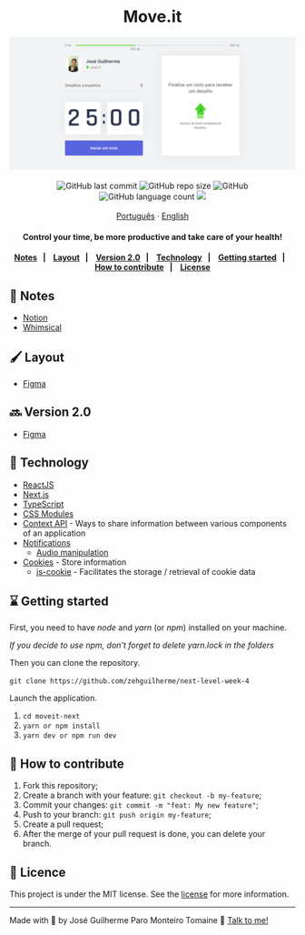 <h1 align="center">
  Move.it
</h1>

<div align="center">
  <img src=".github/img/home.png" alt="Move it - Home">
</div>

<br/>

<div align="center">
  <img alt="GitHub last commit" src="https://img.shields.io/github/last-commit/zehguilherme/next-level-week-4">
  <img alt="GitHub repo size" src="https://img.shields.io/github/repo-size/zehguilherme/next-level-week-4">
  <img alt="GitHub" src="https://img.shields.io/github/license/zehguilherme/next-level-week-4">
  <img alt="GitHub language count" src="https://img.shields.io/github/languages/count/zehguilherme/next-level-week-4">
  <a href="https://www.codacy.com/gh/zehguilherme/next-level-week-4/dashboard?utm_source=github.com&amp;utm_medium=referral&amp;utm_content=zehguilherme/next-level-week-4&amp;utm_campaign=Badge_Grade"><img src="https://app.codacy.com/project/badge/Grade/6bad31cda5744796887077a0dd7b1a96"/></a>
</div>

<br/>

<div align="center">
  <a href="README.md">Português</a>
  ·
  <a href="README-en.md">English</a>
</div>

<h4 align="center">
    Control your time, be more productive and take care of your health!
<h4>

<p align="center">
    <a href="#-notes">Notes</a>&nbsp;&nbsp;&nbsp;|&nbsp;&nbsp;&nbsp;
    <a href="#-layout">Layout</a>&nbsp;&nbsp;&nbsp;|&nbsp;&nbsp;&nbsp;
    <a href="#-version-2.0">Version 2.0</a>&nbsp;&nbsp;&nbsp;|&nbsp;&nbsp;&nbsp;
    <a href="#-technology">Technology</a>&nbsp;&nbsp;&nbsp;|&nbsp;&nbsp;&nbsp;
    <a href="#-getting-started">Getting started</a>&nbsp;&nbsp;&nbsp;|&nbsp;&nbsp;&nbsp;
    <a href="#-how-to-contribute">How to contribute</a>&nbsp;&nbsp;&nbsp;|&nbsp;&nbsp;&nbsp;
    <a href="#-licence">License</a>
</p>

## 📑 Notes

- [Notion](https://www.notion.so/zehguilherme/Next-Level-Week-4-e4ceaa95921842c8887635b282e7d2c3)
- [Whimsical](https://whimsical.com/next-level-week-4-UvUTvGe7f7pEkFXyA1Mzcq)

## 🖌️ Layout

- [Figma](https://www.figma.com/file/VGBJqnZ4ur85XDAWVbRrz4/Move.it-1.0-(Copy)?node-id=160%3A2761)

## 🔜 Version 2.0

- [Figma](https://www.figma.com/file/vRbW1u0CEZuG2zE6bU5qLg/Move.it-2.0/duplicate)

## 🚀 Technology

- [ReactJS](https://pt-br.reactjs.org/)
- [Next.js](https://nextjs.org/)
- [TypeScript](https://www.typescriptlang.org/)
- [CSS Modules](https://github.com/css-modules/css-modules)
- [Context API](https://pt-br.reactjs.org/docs/context.html) - Ways to share information between various components of an application
- [Notifications](https://developer.mozilla.org/pt-BR/docs/Web/API/Notification)
  - [Audio manipulation](https://developer.mozilla.org/en-US/docs/Web/API/HTMLAudioElement/Audio)
- [Cookies](https://developer.mozilla.org/pt-BR/docs/Web/HTTP/Cookies) - Store information
  - [js-cookie](https://www.npmjs.com/package/js-cookie) - Facilitates the storage / retrieval of cookie data

## ⌛ Getting started

First, you need to have *node* and *yarn* (or *npm*) installed on your machine.

*If you decide to use npm, don't forget to delete yarn.lock in the folders*

Then you can clone the repository.

`git clone https://github.com/zehguilherme/next-level-week-4`

Launch the application.

1. `cd moveit-next`
2. `yarn or npm install`
3. `yarn dev or npm run dev`

## 🤔 How to contribute

1. Fork this repository;
2. Create a branch with your feature: `git checkout -b my-feature`;
3. Commit your changes: `git commit -m "feat: My new feature"`;
4. Push to your branch: `git push origin my-feature`;
5. Create a pull request;
6. After the merge of your pull request is done, you can delete your branch.

## 📝 Licence

This project is under the MIT license. See the [license](LICENSE) for more information.

---

Made with 💟 by José Guilherme Paro Monteiro Tomaine 👋 [Talk to me!](https://www.linkedin.com/in/jos%C3%A9-guilherme-paro-monteiro-tomaine/)
